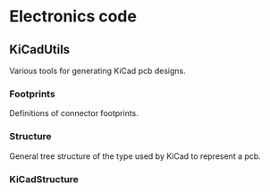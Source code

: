 # Electronics code

## KiCadUtils

Various tools for generating KiCad pcb designs.

### Footprints

Definitions of connector footprints.

### Structure

General tree structure of the type used by KiCad to represent a pcb.

### KiCadStructure
